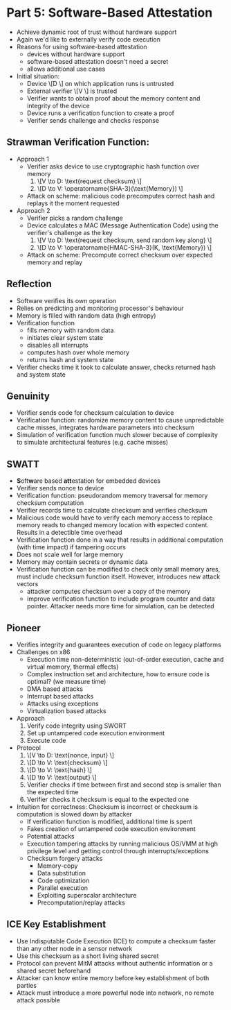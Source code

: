# Part 5: Software-Based Attestation
- Achieve dynamic root of trust without hardware support
- Again we'd like to externally verify code execution
- Reasons for using software-based attestation
	- devices without hardware support
	- software-based attestation doesn't need a secret
	- allows additional use cases
- Initial situation:
	- Device  \\[D \\] on which application runs is untrusted
	- External verifier  \\[V \\] is trusted
	- Verifier wants to obtain proof about the memory content and integrity of the device
	- Device runs a verification function to create a proof
	- Verifier sends challenge and checks response

## Strawman Verification Function:
- Approach 1
	- Verifier asks device to use cryptographic hash function over memory
		1.  \\[V \to D: \text{request checksum} \\]
		2.  \\[D \to V: \operatorname{SHA-3}(\text{Memory}) \\]
	- Attack on scheme: malicious code precomputes correct hash and replays it the moment requested
- Approach 2
	- Verifier picks a random challenge
	- Device calculates a MAC (Message Authentication Code) using the verifier's challenge as the key
		1.  \\[V \to D: \text{request checksum, send random key along} \\]
		2.  \\[D \to V: \operatorname{HMAC-SHA-3}(K, \text{Memory}) \\]
	- Attack on scheme: Precompute correct checksum over expected memory and replay
## Reflection
- Software verifies its own operation
- Relies on predicting and monitoring processor's behaviour
- Memory is filled with random data (high entropy)
- Verification function
	- fills memory with random data
	- initiates clear system state
	- disables all interrupts
	- computes hash over whole memory
	- returns hash and system state
- Verifier checks time it took to calculate answer, checks returned hash and system state

## Genuinity
- Verifier sends code for checksum calculation to device
- Verification function: randomize memory content to cause unpredictable cache misses, integrates hardware parameters into checksum
- Simulation of verification function much slower because of complexity to simulate architectural features (e.g. cache misses)

## SWATT
- **S**oft**w**are based **att**estation for embedded devices
- Verifier sends nonce to device
- Verification function: pseudorandom memory traversal for memory checksum computation
- Verifier records time to calculate checksum and verifies checksum
- Malicious code would have to verify each memory access to replace memory reads to changed memory location with expected content. Results in a detectible time overhead
- Verification function done in a way that results in additional computation (with time impact) if tampering occurs
- Does not scale well for large memory
- Memory may contain secrets or dynamic data
- Verification function can be modified to check only small memory ares, must include checksum function itself. However, introduces new attack vectors
	- attacker computes checksum over a copy of the memory
	- improve verification function to include program counter and data pointer. Attacker needs more time for simulation, can be detected

## Pioneer
- Verifies integrity and guarantees execution of code on legacy platforms
- Challenges on x86
	- Execution time non-deterministic (out-of-order execution, cache and virtual memory, thermal effects)
	- Complex instruction set and architecture, how to ensure code is optimal? (we measure time)
	- DMA based attacks
	- Interrupt based attacks
	- Attacks using exceptions
	- Virtualization based attacks
- Approach
	1. Verify code integrity using SWORT
	2. Set up untampered code execution environment
	3. Execute code
- Protocol
	1.  \\[V \to D: \text{nonce, input} \\]
	2.  \\[D \to V: \text{checksum} \\]
	3.  \\[D \to V: \text{hash} \\]
	4.  \\[D \to V: \text{output} \\]
	5. Verifier checks if time between first and second step is smaller than the expected time
	6. Verifier checks it checksum is equal to the expected one
- Intuition for correctness: Checksum is incorrect or checksum is computation is slowed down by attacker
	-  If verification function is modified, additional time is spent
	-  Fakes creation of untampered code execution environment
	-  Potential attacks
	-  Execution tampering attacks by running malicious OS/VMM at high privilege level and getting control through interrupts/exceptions
	-  Checksum forgery attacks
		-  Memory-copy
		-  Data substitution
		-  Code optimization
		-  Parallel execution
		-  Exploiting superscalar architecture
		-  Precomputation/replay attacks

## ICE Key Establishment
- Use Indisputable Code Execution (ICE) to compute a checksum faster than any other node in a sensor network
- Use this checksum as a short living shared secret
- Protocol can prevent MitM attacks without authentic information or a shared secret beforehand
- Attacker can know entire memory before key establishment of both parties
- Attack must introduce a more powerful node into network, no remote attack possible
<!--stackedit_data:
eyJoaXN0b3J5IjpbLTEwNjM5MzgxNTVdfQ==
-->